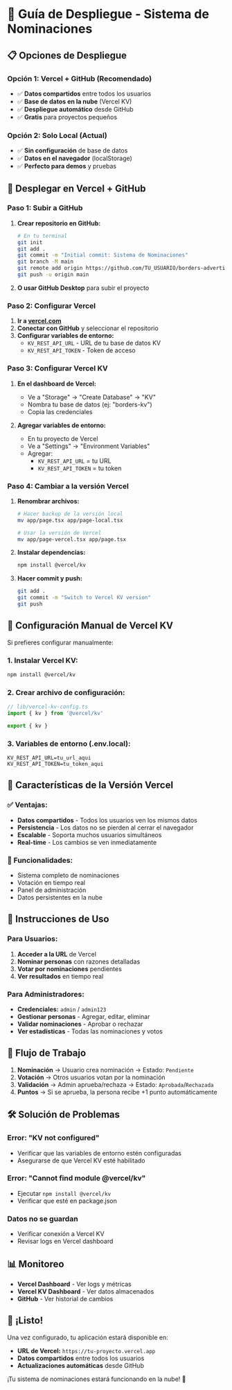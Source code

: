 # 🚀 Guía de Despliegue - Sistema de Nominaciones

## 📋 **Opciones de Despliegue**

### **Opción 1: Vercel + GitHub (Recomendado)**
- ✅ **Datos compartidos** entre todos los usuarios
- ✅ **Base de datos en la nube** (Vercel KV)
- ✅ **Despliegue automático** desde GitHub
- ✅ **Gratis** para proyectos pequeños

### **Opción 2: Solo Local (Actual)**
- ✅ **Sin configuración** de base de datos
- ✅ **Datos en el navegador** (localStorage)
- ✅ **Perfecto para demos** y pruebas

## 🚀 **Desplegar en Vercel + GitHub**

### **Paso 1: Subir a GitHub**

1. **Crear repositorio en GitHub:**
   ```bash
   # En tu terminal
   git init
   git add .
   git commit -m "Initial commit: Sistema de Nominaciones"
   git branch -M main
   git remote add origin https://github.com/TU_USUARIO/borders-advertising.git
   git push -u origin main
   ```

2. **O usar GitHub Desktop** para subir el proyecto

### **Paso 2: Configurar Vercel**

1. **Ir a [vercel.com](https://vercel.com)**
2. **Conectar con GitHub** y seleccionar el repositorio
3. **Configurar variables de entorno:**
   - `KV_REST_API_URL` - URL de tu base de datos KV
   - `KV_REST_API_TOKEN` - Token de acceso

### **Paso 3: Configurar Vercel KV**

1. **En el dashboard de Vercel:**
   - Ve a "Storage" → "Create Database" → "KV"
   - Nombra tu base de datos (ej: "borders-kv")
   - Copia las credenciales

2. **Agregar variables de entorno:**
   - En tu proyecto de Vercel
   - Ve a "Settings" → "Environment Variables"
   - Agregar:
     - `KV_REST_API_URL` = tu URL
     - `KV_REST_API_TOKEN` = tu token

### **Paso 4: Cambiar a la versión Vercel**

1. **Renombrar archivos:**
   ```bash
   # Hacer backup de la versión local
   mv app/page.tsx app/page-local.tsx
   
   # Usar la versión de Vercel
   mv app/page-vercel.tsx app/page.tsx
   ```

2. **Instalar dependencias:**
   ```bash
   npm install @vercel/kv
   ```

3. **Hacer commit y push:**
   ```bash
   git add .
   git commit -m "Switch to Vercel KV version"
   git push
   ```

## 🔧 **Configuración Manual de Vercel KV**

Si prefieres configurar manualmente:

### **1. Instalar Vercel KV:**
```bash
npm install @vercel/kv
```

### **2. Crear archivo de configuración:**
```typescript
// lib/vercel-kv-config.ts
import { kv } from '@vercel/kv'

export { kv }
```

### **3. Variables de entorno (.env.local):**
```env
KV_REST_API_URL=tu_url_aqui
KV_REST_API_TOKEN=tu_token_aqui
```

## 📱 **Características de la Versión Vercel**

### **✅ Ventajas:**
- **Datos compartidos** - Todos los usuarios ven los mismos datos
- **Persistencia** - Los datos no se pierden al cerrar el navegador
- **Escalable** - Soporta muchos usuarios simultáneos
- **Real-time** - Los cambios se ven inmediatamente

### **🔧 Funcionalidades:**
- Sistema completo de nominaciones
- Votación en tiempo real
- Panel de administración
- Datos persistentes en la nube

## 🎯 **Instrucciones de Uso**

### **Para Usuarios:**
1. **Acceder a la URL** de Vercel
2. **Nominar personas** con razones detalladas
3. **Votar por nominaciones** pendientes
4. **Ver resultados** en tiempo real

### **Para Administradores:**
- **Credenciales:** `admin` / `admin123`
- **Gestionar personas** - Agregar, editar, eliminar
- **Validar nominaciones** - Aprobar o rechazar
- **Ver estadísticas** - Todas las nominaciones y votos

## 🔄 **Flujo de Trabajo**

1. **Nominación** → Usuario crea nominación → Estado: `Pendiente`
2. **Votación** → Otros usuarios votan por la nominación
3. **Validación** → Admin aprueba/rechaza → Estado: `Aprobada`/`Rechazada`
4. **Puntos** → Si se aprueba, la persona recibe +1 punto automáticamente

## 🛠️ **Solución de Problemas**

### **Error: "KV not configured"**
- Verificar que las variables de entorno estén configuradas
- Asegurarse de que Vercel KV esté habilitado

### **Error: "Cannot find module @vercel/kv"**
- Ejecutar `npm install @vercel/kv`
- Verificar que esté en package.json

### **Datos no se guardan**
- Verificar conexión a Vercel KV
- Revisar logs en Vercel dashboard

## 📊 **Monitoreo**

- **Vercel Dashboard** - Ver logs y métricas
- **Vercel KV Dashboard** - Ver datos almacenados
- **GitHub** - Ver historial de cambios

## 🎉 **¡Listo!**

Una vez configurado, tu aplicación estará disponible en:
- **URL de Vercel:** `https://tu-proyecto.vercel.app`
- **Datos compartidos** entre todos los usuarios
- **Actualizaciones automáticas** desde GitHub

¡Tu sistema de nominaciones estará funcionando en la nube! 🚀
